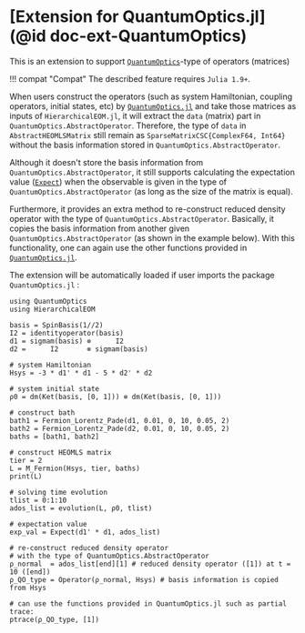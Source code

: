 # [Extension for QuantumOptics.jl](@id doc-ext-QuantumOptics)

This is an extension to support [`QuantumOptics`](https://qojulia.org/)-type of operators (matrices)

!!! compat "Compat"
    The described feature requires `Julia 1.9+`.

When users construct the operators (such as system Hamiltonian, coupling operators, initial states, etc) by [`QuantumOptics.jl`](https://qojulia.org/) and take those matrices as inputs of `HierarchicalEOM.jl`, it will extract the `data` (matrix) part in `QuantumOptics.AbstractOperator`. Therefore, the type of `data` in `AbstractHEOMLSMatrix` still remain as `SparseMatrixCSC{ComplexF64, Int64}` without the basis information stored in `QuantumOptics.AbstractOperator`.

Although it doesn't store the basis information from `QuantumOptics.AbstractOperator`, it still supports calculating the expectation value ([`Expect`](@ref)) when the observable is given in the type of `QuantumOptics.AbstractOperator` (as long as the size of the matrix is equal).

Furthermore, it provides an extra method to re-construct reduced density operator with the type of `QuantumOptics.AbstractOperator`. Basically, it copies the basis information from another given `QuantumOptics.AbstractOperator` (as shown in the example below). With this functionality, one can again use the other functions provided in [`QuantumOptics.jl`](https://qojulia.org/).

The extension will be automatically loaded if user imports the package `QuantumOptics.jl` :
```@example
using QuantumOptics
using HierarchicalEOM

basis = SpinBasis(1//2)
I2 = identityoperator(basis)
d1 = sigmam(basis) ⊗      I2
d2 =      I2       ⊗ sigmam(basis)

# system Hamiltonian
Hsys = -3 * d1' * d1 - 5 * d2' * d2

# system initial state
ρ0 = dm(Ket(basis, [0, 1])) ⊗ dm(Ket(basis, [0, 1]))

# construct bath
bath1 = Fermion_Lorentz_Pade(d1, 0.01, 0, 10, 0.05, 2)
bath2 = Fermion_Lorentz_Pade(d2, 0.01, 0, 10, 0.05, 2)
baths = [bath1, bath2]

# construct HEOMLS matrix
tier = 2
L = M_Fermion(Hsys, tier, baths)
print(L)

# solving time evolution
tlist = 0:1:10
ados_list = evolution(L, ρ0, tlist)

# expectation value
exp_val = Expect(d1' * d1, ados_list)

# re-construct reduced density operator 
# with the type of QuantumOptics.AbstractOperator
ρ_normal  = ados_list[end][1] # reduced density operator ([1]) at t = 10 ([end]) 
ρ_QO_type = Operator(ρ_normal, Hsys) # basis information is copied from Hsys

# can use the functions provided in QuantumOptics.jl such as partial trace:
ptrace(ρ_QO_type, [1])
```